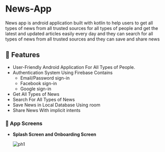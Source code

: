 # News-App
News app is android application built with kotlin to help users to get all types of news from all trusted sources for all types of people and get the latest and updated articles easily every day and they can search for all types of news from all trusted sources and they can save and share news


## 🦾 Features
- User-Friendly Android Application For All Types of People.
- Authentication System Using Firebase Contains
  - Email/Password sign-in
  - Facebook sign-in
  - Google sign-in
- Get All Types of News 
- Search For All Types of News
- Save News in Local Database Using room 
- Share News With implicit intents

### 📱 App Screens
- </B> **Splash Screen and Onboarding Screen** 

  ![ph1](https://user-images.githubusercontent.com/71784734/209448924-d5b03631-31cf-4c89-a066-5df555268341.png)


